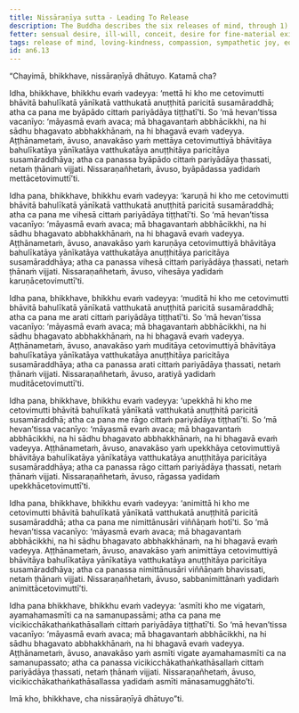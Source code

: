 ```yaml
---
title: Nissāraṇīya sutta - Leading To Release
description: The Buddha describes the six releases of mind, through 1) loving-kindness, 2) compassion, 3) sympathetic joy, 4) equanimity, 5) the signless, and 6) the uprooting of the conceit "I am" - that assuredly lead to freedom from 1) ill-will, 2) cruelty, 3) dissatisfaction, 4) passion, 5) following after signs, and 6) the conceit "I am" when developed and cultivated to fulfillment.
fetter: sensual desire, ill-will, conceit, desire for fine-material existence, desire for immaterial existence, restlessness, ignorance
tags: release of mind, loving-kindness, compassion, sympathetic joy, equanimity, signless, conceit, ill-will, cruelty, dissatisfaction, passion, signs, doubt, uncertainty, conceit, escape, freedom, an, an6
id: an6.13
---
```


“Chayimā, bhikkhave, nissāraṇīyā dhātuyo. Katamā cha?

Idha, bhikkhave, bhikkhu evaṁ vadeyya: ‘mettā hi kho me cetovimutti bhāvitā bahulīkatā yānīkatā vatthukatā anuṭṭhitā paricitā susamāraddhā; atha ca pana me byāpādo cittaṁ pariyādāya tiṭṭhatī’ti. So ‘mā hevan’tissa vacanīyo: ‘māyasmā evaṁ avaca; mā bhagavantaṁ abbhācikkhi, na hi sādhu bhagavato abbhakkhānaṁ, na hi bhagavā evaṁ vadeyya. Aṭṭhānametaṁ, āvuso, anavakāso yaṁ mettāya cetovimuttiyā bhāvitāya bahulīkatāya yānīkatāya vatthukatāya anuṭṭhitāya paricitāya susamāraddhāya; atha ca panassa byāpādo cittaṁ pariyādāya ṭhassati, netaṁ ṭhānaṁ vijjati. Nissaraṇañhetaṁ, āvuso, byāpādassa yadidaṁ mettācetovimuttī’ti.

Idha pana, bhikkhave, bhikkhu evaṁ vadeyya: ‘karuṇā hi kho me cetovimutti bhāvitā bahulīkatā yānīkatā vatthukatā anuṭṭhitā paricitā susamāraddhā; atha ca pana me vihesā cittaṁ pariyādāya tiṭṭhatī’ti. So ‘mā hevan’tissa vacanīyo: ‘māyasmā evaṁ avaca; mā bhagavantaṁ abbhācikkhi, na hi sādhu bhagavato abbhakkhānaṁ, na hi bhagavā evaṁ vadeyya. Aṭṭhānametaṁ, āvuso, anavakāso yaṁ karuṇāya cetovimuttiyā bhāvitāya bahulīkatāya yānīkatāya vatthukatāya anuṭṭhitāya paricitāya susamāraddhāya; atha ca panassa vihesā cittaṁ pariyādāya ṭhassati, netaṁ ṭhānaṁ vijjati. Nissaraṇañhetaṁ, āvuso, vihesāya yadidaṁ karuṇācetovimuttī’ti.

Idha pana, bhikkhave, bhikkhu evaṁ vadeyya: ‘muditā hi kho me cetovimutti bhāvitā bahulīkatā yānīkatā vatthukatā anuṭṭhitā paricitā susamāraddhā; atha ca pana me arati cittaṁ pariyādāya tiṭṭhatī’ti. So ‘mā hevan’tissa vacanīyo: ‘māyasmā evaṁ avaca; mā bhagavantaṁ abbhācikkhi, na hi sādhu bhagavato abbhakkhānaṁ, na hi bhagavā evaṁ vadeyya. Aṭṭhānametaṁ, āvuso, anavakāso yaṁ muditāya cetovimuttiyā bhāvitāya bahulīkatāya yānīkatāya vatthukatāya anuṭṭhitāya paricitāya susamāraddhāya; atha ca panassa arati cittaṁ pariyādāya ṭhassati, netaṁ ṭhānaṁ vijjati. Nissaraṇañhetaṁ, āvuso, aratiyā yadidaṁ muditācetovimuttī’ti.

Idha pana, bhikkhave, bhikkhu evaṁ vadeyya: ‘upekkhā hi kho me cetovimutti bhāvitā bahulīkatā yānīkatā vatthukatā anuṭṭhitā paricitā susamāraddhā; atha ca pana me rāgo cittaṁ pariyādāya tiṭṭhatī’ti. So ‘mā hevan’tissa vacanīyo: ‘māyasmā evaṁ avaca; mā bhagavantaṁ abbhācikkhi, na hi sādhu bhagavato abbhakkhānaṁ, na hi bhagavā evaṁ vadeyya. Aṭṭhānametaṁ, āvuso, anavakāso yaṁ upekkhāya cetovimuttiyā bhāvitāya bahulīkatāya yānīkatāya vatthukatāya anuṭṭhitāya paricitāya susamāraddhāya; atha ca panassa rāgo cittaṁ pariyādāya ṭhassati, netaṁ ṭhānaṁ vijjati. Nissaraṇañhetaṁ, āvuso, rāgassa yadidaṁ upekkhācetovimuttī’ti.

Idha pana, bhikkhave, bhikkhu evaṁ vadeyya: ‘animittā hi kho me cetovimutti bhāvitā bahulīkatā yānīkatā vatthukatā anuṭṭhitā paricitā susamāraddhā; atha ca pana me nimittānusāri viññāṇaṁ hotī’ti. So ‘mā hevan’tissa vacanīyo: ‘māyasmā evaṁ avaca; mā bhagavantaṁ abbhācikkhi, na hi sādhu bhagavato abbhakkhānaṁ, na hi bhagavā evaṁ vadeyya. Aṭṭhānametaṁ, āvuso, anavakāso yaṁ animittāya cetovimuttiyā bhāvitāya bahulīkatāya yānīkatāya vatthukatāya anuṭṭhitāya paricitāya susamāraddhāya; atha ca panassa nimittānusāri viññāṇaṁ bhavissati, netaṁ ṭhānaṁ vijjati. Nissaraṇañhetaṁ, āvuso, sabbanimittānaṁ yadidaṁ animittācetovimuttī’ti.

Idha pana bhikkhave, bhikkhu evaṁ vadeyya: ‘asmīti kho me vigataṁ, ayamahamasmīti ca na samanupassāmi; atha ca pana me vicikicchākathaṅkathāsallaṁ cittaṁ pariyādāya tiṭṭhatī’ti. So ‘mā hevan’tissa vacanīyo: ‘māyasmā evaṁ avaca; mā bhagavantaṁ abbhācikkhi, na hi sādhu bhagavato abbhakkhānaṁ, na hi bhagavā evaṁ vadeyya. Aṭṭhānametaṁ, āvuso, anavakāso yaṁ asmīti vigate ayamahamasmīti ca na samanupassato; atha ca panassa vicikicchākathaṅkathāsallaṁ cittaṁ pariyādāya ṭhassati, netaṁ ṭhānaṁ vijjati. Nissaraṇañhetaṁ, āvuso, vicikicchākathaṅkathāsallassa yadidaṁ asmīti mānasamugghāto’ti.

Imā kho, bhikkhave, cha nissāraṇīyā dhātuyo”ti.